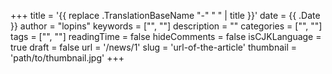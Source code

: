 +++
title = '{{ replace .TranslationBaseName "-" " " | title }}'
date = {{ .Date }}
author = "lopins"
keywords = ["", ""]
description = ""
categories = ["", ""]
tags = ["", ""]
readingTime = false
hideComments = false
isCJKLanguage = true
draft = false
url = '/news/1'
slug = 'url-of-the-article'
thumbnail = 'path/to/thumbnail.jpg'
+++